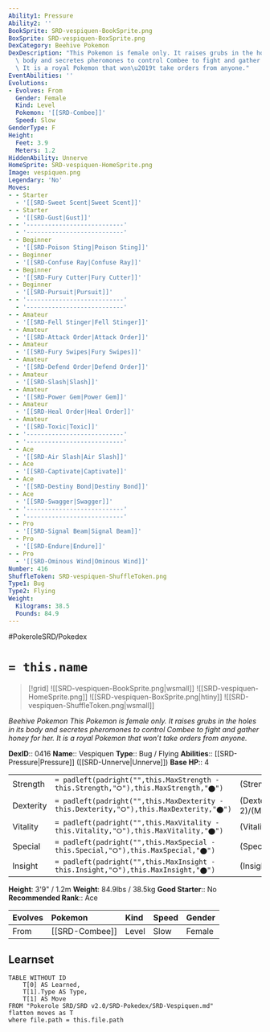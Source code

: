 ```yaml
---
Ability1: Pressure
Ability2: ''
BookSprite: SRD-vespiquen-BookSprite.png
BoxSprite: SRD-vespiquen-BoxSprite.png
DexCategory: Beehive Pokemon
DexDescription: "This Pokemon is female only. It raises grubs in the holes in its\
  \ body and secretes pheromones to control Combee to fight and gather honey for her.\
  \ It is a royal Pokemon that won\u2019t take orders from anyone."
EventAbilities: ''
Evolutions:
- Evolves: From
  Gender: Female
  Kind: Level
  Pokemon: '[[SRD-Combee]]'
  Speed: Slow
GenderType: F
Height:
  Feet: 3.9
  Meters: 1.2
HiddenAbility: Unnerve
HomeSprite: SRD-vespiquen-HomeSprite.png
Image: vespiquen.png
Legendary: 'No'
Moves:
- - Starter
  - '[[SRD-Sweet Scent|Sweet Scent]]'
- - Starter
  - '[[SRD-Gust|Gust]]'
- - '---------------------------'
  - '---------------------------'
- - Beginner
  - '[[SRD-Poison Sting|Poison Sting]]'
- - Beginner
  - '[[SRD-Confuse Ray|Confuse Ray]]'
- - Beginner
  - '[[SRD-Fury Cutter|Fury Cutter]]'
- - Beginner
  - '[[SRD-Pursuit|Pursuit]]'
- - '---------------------------'
  - '---------------------------'
- - Amateur
  - '[[SRD-Fell Stinger|Fell Stinger]]'
- - Amateur
  - '[[SRD-Attack Order|Attack Order]]'
- - Amateur
  - '[[SRD-Fury Swipes|Fury Swipes]]'
- - Amateur
  - '[[SRD-Defend Order|Defend Order]]'
- - Amateur
  - '[[SRD-Slash|Slash]]'
- - Amateur
  - '[[SRD-Power Gem|Power Gem]]'
- - Amateur
  - '[[SRD-Heal Order|Heal Order]]'
- - Amateur
  - '[[SRD-Toxic|Toxic]]'
- - '---------------------------'
  - '---------------------------'
- - Ace
  - '[[SRD-Air Slash|Air Slash]]'
- - Ace
  - '[[SRD-Captivate|Captivate]]'
- - Ace
  - '[[SRD-Destiny Bond|Destiny Bond]]'
- - Ace
  - '[[SRD-Swagger|Swagger]]'
- - '---------------------------'
  - '---------------------------'
- - Pro
  - '[[SRD-Signal Beam|Signal Beam]]'
- - Pro
  - '[[SRD-Endure|Endure]]'
- - Pro
  - '[[SRD-Ominous Wind|Ominous Wind]]'
Number: 416
ShuffleToken: SRD-vespiquen-ShuffleToken.png
Type1: Bug
Type2: Flying
Weight:
  Kilograms: 38.5
  Pounds: 84.9
---
```


#PokeroleSRD/Pokedex

# `= this.name`

> [!grid]
> ![[SRD-vespiquen-BookSprite.png|wsmall]]
> ![[SRD-vespiquen-HomeSprite.png]]
> ![[SRD-vespiquen-BoxSprite.png|htiny]]
> ![[SRD-vespiquen-ShuffleToken.png|wsmall]]


*Beehive Pokemon*
*This Pokemon is female only. It raises grubs in the holes in its body and secretes pheromones to control Combee to fight and gather honey for her. It is a royal Pokemon that won’t take orders from anyone.*

**DexID**:: 0416
**Name**:: Vespiquen
**Type**:: Bug / Flying
**Abilities**:: [[SRD-Pressure|Pressure]] ([[SRD-Unnerve|Unnerve]])
**Base HP**:: 4

|           |                                                                                        |                                          |
| --------- | -------------------------------------------------------------------------------------- | ---------------------------------------- |
| Strength  | `= padleft(padright("",this.MaxStrength - this.Strength,"⭘"),this.MaxStrength,"⬤")`    | (Strength::2)/(MaxStrength::5)   |
| Dexterity | `= padleft(padright("",this.MaxDexterity - this.Dexterity,"⭘"),this.MaxDexterity,"⬤")` | (Dexterity:: 2)/(MaxDexterity::4) |
| Vitality  | `= padleft(padright("",this.MaxVitality - this.Vitality,"⭘"),this.MaxVitality,"⬤")`    | (Vitality::3)/(MaxVitality::6)   |
| Special   | `= padleft(padright("",this.MaxSpecial - this.Special,"⭘"),this.MaxSpecial,"⬤")`       | (Special::2)/(MaxSpecial::5)     |
| Insight   | `= padleft(padright("",this.MaxInsight - this.Insight,"⭘"),this.MaxInsight,"⬤")`       | (Insight::3)/(MaxInsight::6)     |

**Height**: 3'9" / 1.2m
**Weight**: 84.9lbs / 38.5kg
**Good Starter**:: No
**Recommended Rank**:: Ace

| Evolves   | Pokemon        | Kind   | Speed   | Gender   |
|:----------|:---------------|:-------|:--------|:---------|
| From      | [[SRD-Combee]] | Level  | Slow    | Female   |

## Learnset

```dataview
TABLE WITHOUT ID
    T[0] AS Learned,
    T[1].Type AS Type,
    T[1] AS Move
FROM "Pokerole SRD/SRD v2.0/SRD-Pokedex/SRD-Vespiquen.md"
flatten moves as T
where file.path = this.file.path
```

